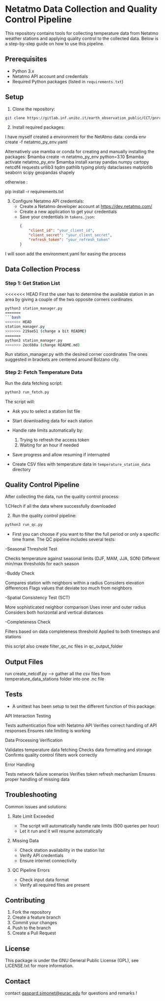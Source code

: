 # Netatmo Data Collection and Quality Control Pipeline

This repository contains tools for collecting temperature data from Netatmo weather stations and applying quality control to the collected data. Below is a step-by-step guide on how to use this pipeline.

## Prerequisites

- Python 3.x
- Netatmo API account and credentials
- Required Python packages (listed in `requirements.txt`)

## Setup

1. Clone the repository:
```bash
git clone https://gitlab.inf.unibz.it/earth_observation_public/CCT/pnrr-return/netatmo_uhi.git

```

2. Install required packages:

I have myself created a environment for the NetAtmo data:
conda env create -f netatmo_py_env.yaml

Alternatively use mamba or conda for creating and manually installing the packages:
$mamba create -n netatmo_py_env python=3.10
$mamba activate netatmo_py_env
$mamba install xarray pandas numpy cartopy netcdf4 requests urllib3 tqdm pathlib typing plotly dataclasses matplotlib seaborn scipy geopandas shapely 

otherwise :

pip install -r requirements.txt



3. Configure Netatmo API credentials:
   - Create a Netatmo developer account at https://dev.netatmo.com/
   - Create a new application to get your credentials
   - Save your credentials in `tokens.json`:
     ```json
     {
         "client_id": "your_client_id",
         "client_secret": "your_client_secret",
         "refresh_token": "your_refresh_token"
     }
     ```
I will soon add the environment.yaml for easing the process 
## Data Collection Process

### Step 1: Get Station List

<<<<<<< HEAD
First the user has to determine the available station in an area by giving a couple of the two opposite corners cordinates

```bash
python3 station_manager.py
=======
```bash
<<<<<<< HEAD
station_manager.py
>>>>>>> 219ae51 (change a bit README)
=======
python3 station_manager.py
>>>>>>> 2ec6b8a (change README.md)
```
Run station_manager.py with the desired corner coordinates 
The ones suggested in brackets are centered around Bolzano city.

### Step 2: Fetch Temperature Data

Run the data fetching script:
```bash
python3 run_fetch.py
```

The script will:
- Ask you to select a station list file
- Start downloading data for each station
- Handle rate limits automatically by:
  1. Trying to refresh the access token
  2. Waiting for an hour if needed
- Save progress and allow resuming if interrupted




- Create CSV files with temperature data in `temperature_station_data` directory

## Quality Control Pipeline

After collecting the data, run the quality control process:

1.CHech if all the data where successfully downloaded

2. Run the quality control pipeline:
```bash
python3 run_qc.py
```
- First you can choose if you want to filter the full period or only a specific time frame.
The QC pipeline includes several tests:

-Seasonal Threshold Test

Checks temperature against seasonal limits (DJF, MAM, JJA, SON)
Different min/max thresholds for each season


-Buddy Check

Compares station with neighbors within a radius
Considers elevation differences
Flags values that deviate too much from neighbors


-Spatial Consistency Test (SCT)

More sophisticated neighbor comparison
Uses inner and outer radius
Considers both horizontal and vertical distances


-Completeness Check

Filters based on data completeness threshold
Applied to both timesteps and stations

this script also create filter_qc_nc files in qc_output_folder


## Output Files
run create_netcdf.py --> gather all the csv files from temperature_data_stations folder into one .nc file

## Tests 

- A unittest has been setup to test the different function of this package:

API Interaction Testing

Tests authentication flow with Netatmo API
Verifies correct handling of API responses
Ensures rate limiting is working


Data Processing Verification

Validates temperature data fetching
Checks data formatting and storage
Confirms quality control filters work correctly


Error Handling

Tests network failure scenarios
Verifies token refresh mechanism
Ensures proper handling of missing data

## Troubleshooting

Common issues and solutions:

1. Rate Limit Exceeded
   - The script will automatically handle rate limits (500 queries per hour)
   - Let it run and it will resume automatically

2. Missing Data
   - Check station availability in the station list
   - Verify API credentials
   - Ensure internet connectivity

3. QC Pipeline Errors
   - Check input data format
   - Verify all required files are present


## Contributing

1. Fork the repository
2. Create a feature branch
3. Commit your changes
4. Push to the branch
5. Create a Pull Request

## License

This package is under the GNU General Public License (GPL), see LICENSE.txt for more information.

## Contact

contact gaspard.simonet@eurac.edu for questions and remarks !
